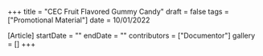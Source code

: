 +++
title = "CEC Fruit Flavored Gummy Candy"
draft = false
tags = ["Promotional Material"]
date = 10/01/2022

[Article]
startDate = ""
endDate = ""
contributors = ["Documentor"]
gallery = []
+++
